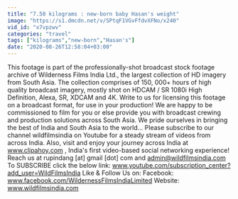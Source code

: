 ```yaml
---
title: "7.50 kilograms : new-born baby Hasan's weight"
image: "https://s1.dmcdn.net/v/SPtqF1VGvFfdvXFNo/x240"
vid_id: "x7vpzwv"
categories: "travel"
tags: ["kilograms","new-born","Hasan's"]
date: "2020-08-26T12:58:04+03:00"
---
```

This footage is part of the professionally-shot broadcast stock footage archive of Wilderness Films India Ltd., the largest collection of HD imagery from South Asia. The collection comprises of 150, 000+ hours of high quality broadcast imagery, mostly shot on HDCAM / SR 1080i High Definition, Alexa, SR, XDCAM and 4K. Write to us for licensing this footage on a broadcast format, for use in your production! We are happy to be commissioned to film for you or else provide you with broadcast crewing and production solutions across South Asia. We pride ourselves in bringing the best of India and South Asia to the world... Please subscribe to our channel wildfilmsindia on Youtube for a steady stream of videos from across India. Also, visit and enjoy your journey across India at www.clipahoy.com , India's first video-based social networking experience! Reach us at rupindang [at] gmail [dot] com and admin@wildfilmsindia.com To SUBSCRIBE click the below link: www.youtube.com/subscription_center?add_user=WildFilmsIndia Like &amp; Follow Us on: Facebook: www.facebook.com/WildernessFilmsIndiaLimited Website: www.wildfilmsindia.com  <br>
